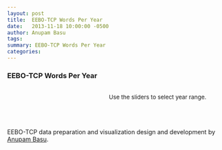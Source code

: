 ```yaml
---
layout: post
title:  EEBO-TCP Words Per Year
date:   2013-11-18 10:00:00 -0500
author: Anupam Basu
tags: 
summary: EEBO-TCP Words Per Year
categories:
---
```


<h3>EEBO-TCP Words Per Year</h3>

<div id="eeboFrame" width="100%">

<!-- COPY HTML FROM THE APPLICATION -->

<div id="scatterplot" style="width:1000px;margin:0 auto;"></div>

<div id="year-range" style="width:700px;margin:0 auto;text-align:center;font-size:10pt;">
    <p><br/>Use the sliders to select year range.</p>
</div>

<!-- END HTML FROM THE APPLICATION -->

<br/>
<br/>
<br/>
<div id="credits">EEBO-TCP data preparation and visualization design and development by <a href="people.html">Anupam Basu</a>.</div>
    
</div> 

<!-- COPY JS FROM THE APPLICATION -->

<script src="https://d3js.org/d3.v3.min.js" charset="utf-8"></script>
<link rel="stylesheet" href="https://code.jquery.com/ui/1.10.3/themes/smoothness/jquery-ui.css?v=1500" />
<script src="https://code.jquery.com/jquery-1.9.1.js?v=1500"></script>
<script src="https://code.jquery.com/ui/1.10.3/jquery-ui.js?v=1500"></script>
<script src="/assets/tools/eebo_years_nwords.min.js?v=1500"></script>
